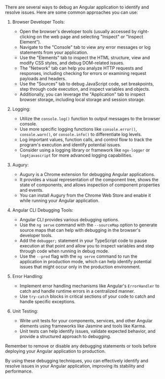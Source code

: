 There are several ways to debug an Angular application to identify and resolve issues. Here are some common approaches you can use:

1. Browser Developer Tools:
    - Open the browser's developer tools (usually accessed by right-clicking on the web page and selecting "Inspect" or "Inspect Element").
    - Navigate to the "Console" tab to view any error messages or log statements from your application.
    - Use the "Elements" tab to inspect the HTML structure, view and modify CSS styles, and debug DOM-related issues.
    - The "Network" tab can help you analyze HTTP requests and responses, including checking for errors or examining request payloads and headers.
    - Use the "Sources" tab to debug JavaScript code, set breakpoints, step through code execution, and inspect variables and objects.
    - Additionally, you can leverage the "Application" tab to inspect browser storage, including local storage and session storage.

2. Logging:
    - Utilize the `console.log()` function to output messages to the browser console.
    - Use more specific logging functions like `console.error()`, `console.warn()`, or `console.info()` to differentiate log levels.
    - Log important values, function calls, and control flow to track the program's execution and identify potential issues.
    - Consider using a logging library or framework like `ngx-logger` or `log4javascript` for more advanced logging capabilities.

3. Augury:
    - Augury is a Chrome extension for debugging Angular applications.
    - It provides a visual representation of the component tree, shows the state of components, and allows inspection of component properties and events.
    - You can install Augury from the Chrome Web Store and enable it while running your Angular application.

4. Angular CLI Debugging Tools:
    - Angular CLI provides various debugging options.
    - Use the `ng serve` command with the `--sourceMap` option to generate source maps that can help with debugging in the browser's developer tools.
    - Add the `debugger;` statement in your TypeScript code to pause execution at that point and allow you to inspect variables and step through code when running in debug mode.
    - Use the `--prod` flag with the `ng serve` command to run the application in production mode, which can help identify potential issues that might occur only in the production environment.

5. Error Handling:
    - Implement error handling mechanisms like Angular's `ErrorHandler` to catch and handle runtime errors in a centralized manner.
    - Use `try-catch` blocks in critical sections of your code to catch and handle specific exceptions.

6. Unit Testing:
    - Write unit tests for your components, services, and other Angular elements using frameworks like Jasmine and tools like Karma.
    - Unit tests can help identify issues, validate expected behavior, and provide a structured approach to debugging.

Remember to remove or disable any debugging statements or tools before deploying your Angular application to production.

By using these debugging techniques, you can effectively identify and resolve issues in your Angular application, improving its stability and performance.